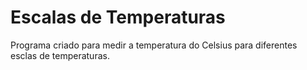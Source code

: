 # Escalas de Temperaturas
 Programa criado para medir a temperatura do Celsius para diferentes esclas de temperaturas.
